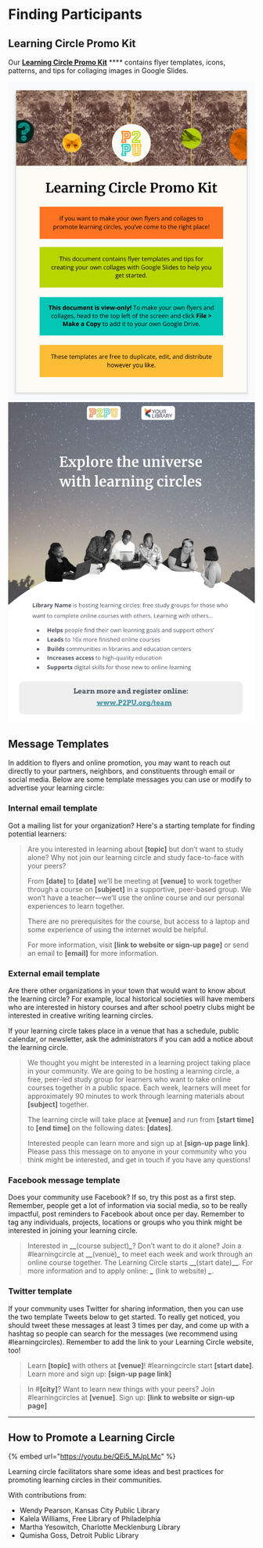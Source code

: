 # Finding Participants

## Learning Circle Promo Kit

Our [**Learning Circle Promo Kit**](https://docs.google.com/presentation/d/1\_-Xl0TcniaRjYuK7E8JFMekrMDM3\_TLfBHAj6x61AMY/edit?usp=sharing) **** contains flyer templates, icons, patterns, and tips for collaging images in Google Slides.

![P2PU's Learning Circle Promo Kit (view in Google Slides)](<../.gitbook/assets/p2pu learning circle promo kit.png>) ![Example of a flyer template](<../.gitbook/assets/Screen Shot 2022-01-31 at 2.54.17 PM.png>)

## Message Templates

In addition to flyers and online promotion, you may want to reach out directly to your partners, neighbors, and constituents through email or social media. Below are some template messages you can use or modify to advertise your learning circle:

### **Internal email template**

Got a mailing list for your organization? Here's a starting template for finding potential learners:

> Are you interested in learning about **\[topic]** but don’t want to study alone? Why not join our learning circle and study face-to-face with your peers?
>
> From **\[date]** to **\[date]** we’ll be meeting at **\[venue]** to work together through a course on **\[subject]** in a supportive, peer-based group. We won’t have a teacher—we’ll use the online course and our personal experiences to learn together.
>
> There are no prerequisites for the course, but access to a laptop and some experience of using the internet would be helpful.
>
> For more information, visit **\[link to website or sign-up page]** or send an email to **\[email]** for more information.

### **External email template**

Are there other organizations in your town that would want to know about the learning circle? For example, local historical societies will have members who are interested in history courses and after school poetry clubs might be interested in creative writing learning circles.&#x20;

If your learning circle takes place in a venue that has a schedule, public calendar, or newsletter, ask the administrators if you can add a notice about the learning circle.

> We thought you might be interested in a learning project taking place in your community. We are going to be hosting a learning circle, a free, peer-led study group for learners who want to take online courses together in a public space. Each week, learners will meet for approximately 90 minutes to work through learning materials about **\[subject]** together.
>
> The learning circle will take place at **\[venue]** and run from **\[start time]** to **\[end time]** on the following dates: **\[dates]**.
>
> Interested people can learn more and sign up at **\[sign-up page link]**. Please pass this message on to anyone in your community who you think might be interested, and get in touch if you have any questions!

### **Facebook message template**

Does your community use Facebook? If so, try this post as a first step. Remember, people get a lot of information via social media, so to be really impactful, post reminders to Facebook about once per day. Remember to tag any individuals, projects, locations or groups who you think might be interested in joining your learning circle.

> Interested in **\_\_**(course subject)_**\_**_? Don’t want to do it alone? Join a #learningcircle at **\_\_**(venue)_**\_**_ to meet each week and work through an online course together. The Learning Circle starts **\_\_**(start date)**\_\_**. For more information and to apply online: _**\_**_ (link to website) _**\_**_.

### Twitter template

If your community uses Twitter for sharing information, then you can use the two template Tweets below to get started. To really get noticed, you should tweet these messages at least 3 times per day, and come up with a hashtag so people can search for the messages (we recommend using #learningcircles). Remember to add the link to your Learning Circle website, too!

> Learn **\[topic]** with others at **\[venue]**! #learningcircle start **\[start date]**. Learn more and sign up: **\[sign-up page link]**

> In #**\[city]**? Want to learn new things with your peers? Join #learningcircles at **\[venue]**. Sign up: **\[link to website or sign-up page]**

****

## How to Promote a Learning Circle

{% embed url="https://youtu.be/QEi5_MJpLMc" %}

Learning circle facilitators share some ideas and best practices for promoting learning circles in their communities.

With contributions from:

* Wendy Pearson, Kansas City Public Library
* Kalela Williams, Free Library of Philadelphia
* Martha Yesowitch, Charlotte Mecklenburg Library
* Qumisha Goss, Detroit Public Library
